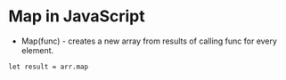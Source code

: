 # Map in JavaScript

- Map(func) - creates a new array from results of calling func for every element.

`let result = arr.map`
